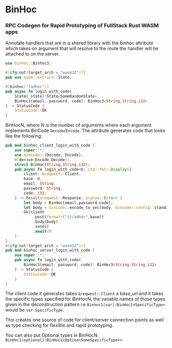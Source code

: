 <h1>BinHoc</h1>
<h3>RPC Codegen for Rapid Prototyping of FullStack Rust WASM apps</h3>

Annotate handlers that are in a shared library with the binhoc attribute which takes
on argument that will resolve to the route the handler will be attached to on the server.

```rust
use binhoc::Binhoc3;

#[cfg(not(target_arch = "wasm32"))]
pub use axum::extract::State;

#[binhoc("/adhoc")]
pub async fn login_with_code(
    State(_state):State<SomeRandomState>,
    BinHoc3(email, password, code): BinHoc3<String,String,i32>
) -> StatusCode {
    StatusCode::OK
}
```

BinHocN, where N is the number of arguments where each argument implements BinCode 
`Decode`/`Encode`.
The attribute generates code that looks like the following:
```rust
pub mod binhoc_client_login_with_code {
    use super::*;
    use bincode::{Decode, Encode};
    #[derive(Encode,Decode)]
    struct BinHoc(String,String,i32);
    pub async fn login_with_code<U: std::fmt::Display>(
        client: &reqwest::Client,
        base: U,
        email: String,
        password: String,
        code: i32,
    ) -> Result<reqwest::Response, anyhow::Error> {
        let body = BinHoc(email,password,code);
        let body = bincode::encode_to_vec(body, bincode::config::standard())?;
        Ok(client
            .post(format!("{}/adhoc",base))
            .body(body)
            .send()
            .await?)
    }
}
#[cfg(not(target_arch = "wasm32"))]
pub mod binhoc_server_login_with_code {
    use super::*;
    pub async fn login_with_code( 
        BinHoc3(email, password, code): BinHoc3<String,String,i32>
    ) -> StatusCode {
        StatusCode::OK
    }
}
```
The client code it generates takes `&reqwest::Client` a base_url and it takes the specific
types specified for BinHocN, the variable names of those types given in the deconstruction
pattern i.e ```Binhoc1(var):BinHoc1<SpecificType>``` would be `var:SpecificType`.

This creates one source of code for client/server connection points as well as type checking
for flexible and rapid prototyping.

You can also put Optional types in BinHocN. ```BinHoc1(optional):BinHoc1<Option<SomeSpecificType>>```
